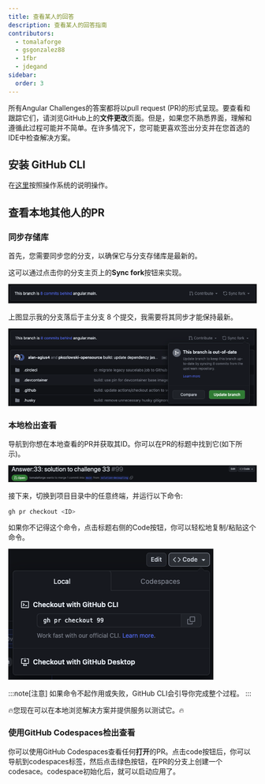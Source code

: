 ```yaml
---
title: 查看某人的回答
description: 查看某人的回答指南
contributors:
  - tomalaforge
  - gsgonzalez88
  - 1fbr
  - jdegand
sidebar:
  order: 3
---
```


所有Angular Challenges的答案都将以pull request (PR)的形式呈现。要查看和跟踪它们，请浏览GitHub上的**文件更改**页面。但是，如果您不熟悉界面，理解和遵循此过程可能并不简单。在许多情况下，您可能更喜欢签出分支并在您首选的IDE中检查解决方案。

## 安装 GitHub CLI

在[这里](https://github.com/cli/cli#installation)按照操作系统的说明操作。

## 查看本地其他人的PR

### 同步存储库

首先，您需要同步您的分支，以确保它与分支存储库是最新的。

这可以通过点击你的分支主页上的**Sync fork**按钮来实现。

![Sync project header](../../../../assets/fork-sync.png)

上图显示我的分支落后于主分支 8 个提交，我需要将其同步才能保持最新。

![Sync project update modal](../../../../assets/sync-fork-update.png)

### 本地检出查看

导航到你想在本地查看的PR并获取其ID。你可以在PR的标题中找到它(如下所示)。

![PR header](../../../../assets/PR-header.png)

接下来，切换到项目目录中的任意终端，并运行以下命令:

```bash
gh pr checkout <ID>
```

如果你不记得这个命令，点击标题右侧的Code按钮，你可以轻松地复制/粘贴这个命令。

![PR code modal](../../../../assets/PR-code-btn-modal.png)

:::note[注意]
如果命令不起作用或失败，GitHub CLI会引导你完成整个过程。
:::

🔥您现在可以在本地浏览解决方案并提供服务以测试它。🔥

### 使用GitHub Codespaces检出查看

你可以使用GitHub Codespaces查看任何**打开**的PR。点击code按钮后，你可以导航到codespaces标签，然后点击绿色按钮，在PR的分支上创建一个codesace。codespace初始化后，就可以启动应用了。
